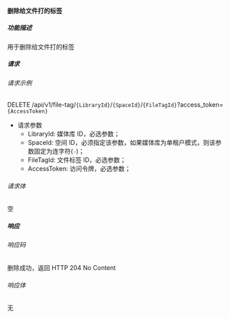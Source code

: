 #### 删除给文件打的标签

##### 功能描述

用于删除给文件打的标签

##### 请求

###### 请求示例  

DELETE /api/v1/file-tag/`{LibraryId}`/`{SpaceId}`/`{FileTagId}`?access_token=`{AccessToken}`

- 请求参数
    - LibraryId: 媒体库 ID，必选参数；
    - SpaceId: 空间 ID，必须指定该参数，如果媒体库为单租户模式，则该参数固定为连字符(`-`)；
    - FileTagId: 文件标签 ID，必选参数；
    - AccessToken: 访问令牌，必选参数；

###### 请求体

空

##### 响应

###### 响应码

删除成功，返回 HTTP 204 No Content

###### 响应体

无
